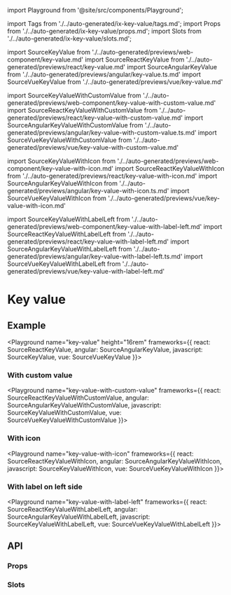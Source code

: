 import Playground from '@site/src/components/Playground';

import Tags from './../auto-generated/ix-key-value/tags.md';
import Props from './../auto-generated/ix-key-value/props.md';
import Slots from './../auto-generated/ix-key-value/slots.md';

import SourceKeyValue from './../auto-generated/previews/web-component/key-value.md'
import SourceReactKeyValue from './../auto-generated/previews/react/key-value.md'
import SourceAngularKeyValue from './../auto-generated/previews/angular/key-value.ts.md'
import SourceVueKeyValue from './../auto-generated/previews/vue/key-value.md'

import SourceKeyValueWithCustomValue from './../auto-generated/previews/web-component/key-value-with-custom-value.md'
import SourceReactKeyValueWithCustomValue from './../auto-generated/previews/react/key-value-with-custom-value.md'
import SourceAngularKeyValueWithCustomValue from './../auto-generated/previews/angular/key-value-with-custom-value.ts.md'
import SourceVueKeyValueWithCustomValue from './../auto-generated/previews/vue/key-value-with-custom-value.md'

import SourceKeyValueWithIcon from './../auto-generated/previews/web-component/key-value-with-icon.md'
import SourceReactKeyValueWithIcon from './../auto-generated/previews/react/key-value-with-icon.md'
import SourceAngularKeyValueWithIcon from './../auto-generated/previews/angular/key-value-with-icon.ts.md'
import SourceVueKeyValueWithIcon from './../auto-generated/previews/vue/key-value-with-icon.md'

import SourceKeyValueWithLabelLeft from './../auto-generated/previews/web-component/key-value-with-label-left.md'
import SourceReactKeyValueWithLabelLeft from './../auto-generated/previews/react/key-value-with-label-left.md'
import SourceAngularKeyValueWithLabelLeft from './../auto-generated/previews/angular/key-value-with-label-left.ts.md'
import SourceVueKeyValueWithLabelLeft from './../auto-generated/previews/vue/key-value-with-label-left.md'

# Key value

<Tags />

## Example

<Playground
name="key-value" height="16rem"
frameworks={{
  react: SourceReactKeyValue,
  angular: SourceAngularKeyValue,
  javascript: SourceKeyValue,
  vue: SourceVueKeyValue
}}>
</Playground>

### With custom value

<Playground
name="key-value-with-custom-value"
frameworks={{
  react: SourceReactKeyValueWithCustomValue,
  angular: SourceAngularKeyValueWithCustomValue,
  javascript: SourceKeyValueWithCustomValue,
  vue: SourceVueKeyValueWithCustomValue
}}>
</Playground>

### With icon

<Playground
name="key-value-with-icon"
frameworks={{
  react: SourceReactKeyValueWithIcon,
  angular: SourceAngularKeyValueWithIcon,
  javascript: SourceKeyValueWithIcon,
  vue: SourceVueKeyValueWithIcon
}}>
</Playground>

### With label on left side

<Playground
name="key-value-with-label-left"
frameworks={{
  react: SourceReactKeyValueWithLabelLeft,
  angular: SourceAngularKeyValueWithLabelLeft,
  javascript: SourceKeyValueWithLabelLeft,
  vue: SourceVueKeyValueWithLabelLeft
}}>
</Playground>

## API

### Props

<Props />

### Slots

<Slots />
